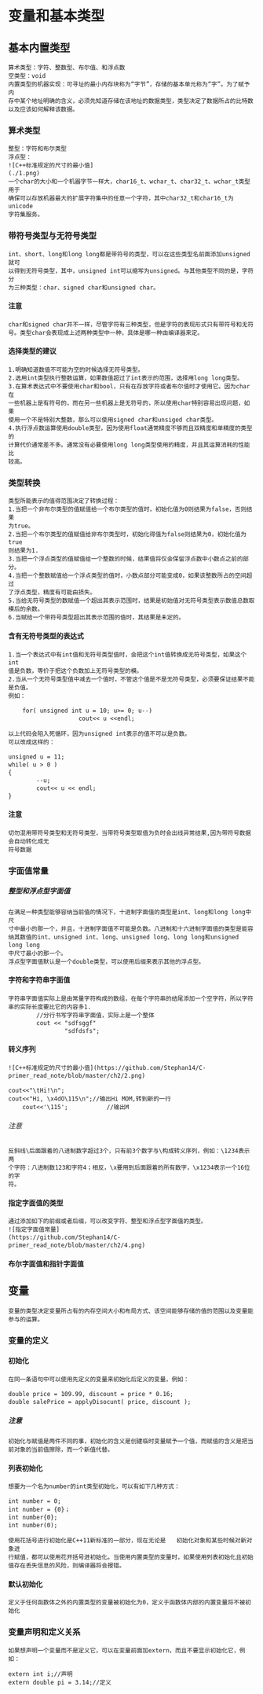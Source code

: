 # 变量和基本类型
## 基本内置类型
	算术类型：字符、整数型、布尔值、和浮点数
	空类型：void
	内置类型的机器实现：可寻址的最小内存块称为“字节”，存储的基本单元称为“字”。为了赋予内
	存中某个地址明确的含义，必须先知道存储在该地址的数据类型，类型决定了数据所占的比特数
	以及应该如何解释该数据。
### 算术类型
	整型：字符和布尔类型
	浮点型：
	![C++标准规定的尺寸的最小值]
	(./1.png)
	一个char的大小和一个机器字节一样大，char16_t、wchar_t、char32_t、wchar_t类型用于
	确保可以存放机器最大的扩展字符集中的任意一个字符，其中char32_t和char16_t为unicode
	字符集服务。
### 带符号类型与无符号类型
	int、short、long和long long都是带符号的类型，可以在这些类型名前面添加unsigned就可
	以得到无符号类型，其中，unsigned int可以缩写为unsigned。与其他类型不同的是，字符分
	为三种类型：char、signed char和unsigned char。
#### 注意
	char和signed char并不一样，尽管字符有三种类型，但是字符的表现形式只有带符号和无符
	号。类型char会表现成上述两种类型中一种，具体是哪一种由编译器来定。
#### 选择类型的建议
	1.明确知道数值不可能为空的时候选择无符号类型。
	2.选用int类型执行整数运算，如果数值超过了int表示的范围，选择用long long类型。
	3.在算术表达式中不要使用char和bool，只有在存放字符或者布尔值时才使用它。因为char在
	一些机器上是有符号的，而在另一些机器上是无符号的，所以使用char特别容易出现问题，如果
	使用一个不是特别大整数，那么可以使用signed char和unsiged char类型。
	4.执行浮点数运算使用double类型，因为使用float通常精度不够而且双精度和单精度的类型的
	计算代价通常差不多。通常没有必要使用long long类型使用的精度，并且其运算消耗的性能比
	较高。
### 类型转换
	类型所能表示的值得范围决定了转换过程：
	1.当把一个非布尔类型的值赋值给一个布尔类型的值时，初始化值为0则结果为false，否则结果
	为true。
	2.当把一个布尔类型的值赋值给非布尔类型时，初始化得值为false则结果为0，初始化值为true
	则结果为1.
	3.当把一个浮点类型的值赋值给一个整数的时候，结果值将仅会保留浮点数中小数点之前的部分。
	4.当把一个整数赋值给一个浮点类型的值时，小数点部分可能变成0，如果该整数所占的空间超过
	了浮点类型，精度有可能由损失。
	5.当给无符号类型的数赋值一个超出其表示范围时，结果是初始值对无符号类型表示数值总数取
	模后的余数。
	6.当赋给一个带符号类型超出其表示范围的值时，其结果是未定的。
#### 含有无符号类型的表达式
	1.当一个表达式中有int值和无符号类型值时，会把这个int值转换成无符号类型，如果这个int
	值是负数，等价于把这个负数加上无符号类型的模。
	2.当从一个无符号类型值中减去一个值时，不管这个值是不是无符号类型，必须要保证结果不能
	是负值。
	例如：
```
	for( unsigned int u = 10; u>= 0; u--)
					cout<< u <<endl;
```
	以上代码会陷入死循环，因为unsigned int表示的值不可以是负数。
	可以改成这样的：
```
unsigned u = 11;
while( u > 0 )
{
		--u;
		cout<< u << endl;
}
```
#### 注意
	切勿混用带符号类型和无符号类型，当带符号类型取值为负时会出线异常结果,因为带符号数据会自动转化成无
	符号数据
### 字面值常量
##### 整型和浮点型字面值
	在满足一种类型能够容纳当前值的情况下，十进制字面值的类型是int、long和long long中尺
	寸中最小的那一个，并且，十进制字面值不可能是负数。八进制和十六进制字面值的类型是能容
	纳其数值的int、unsigned int、long、unsigned long、long long和unsigned long long
	中尺寸最小的那一个。
	浮点型字面值默认是一个double类型，可以使用后缀来表示其他的浮点型。
#### 字符和字符串字面值
	字符串字面值实际上是由常量字符构成的数组，在每个字符串的结尾添加一个空字符，所以字符
	串的实际长度要比它的内容多1.
			//分行书写字符串字面值，实际上是一个整体
			cout << "sdfsggf"
		  	        "sdfdsfs";

#### 转义序列
	![C++标准规定的尺寸的最小值](https://github.com/Stephan14/C-primer_read_note/blob/master/ch2/2.png)
```
cout<<"\tHi!\n";
cout<<"Hi, \x4dO\115\n";//输出Hi MOM,转到新的一行
	cout<<'\115';           //输出M
```
###### 注意
	反斜线\后面跟着的八进制数字超过3个，只有前3个数字与\构成转义序列，例如：\1234表示两
	个字符：八进制数123和字符4；相反，\x要用到后面跟着的所有数字，\x1234表示一个16位的字
	符。
#### 指定字面值的类型
	通过添加如下的前缀或者后缀，可以改变字符、整型和浮点型字面值的类型。
	![指定字面值常量]
	(https://github.com/Stephan14/C-primer_read_note/blob/master/ch2/4.png)
#### 布尔字面值和指针字面值

## 变量
	变量的类型决定变量所占有的内存空间大小和布局方式、该空间能够存储的值的范围以及变量能
	参与的运算。
### 变量的定义
#### 初始化
	在同一条语句中可以使用先定义的变量来初始化后定义的变量，例如：
```
double price = 109.99, discount = price * 0.16;
double salePrice = applyDisocunt( price, discount );
```
##### 注意
	初始化与赋值是两件不同的事，初始化的含义是创建临时变量赋予一个值，而赋值的含义是把当
	前对象的当前值擦除，而一个新值代替。
#### 列表初始化
	想要为一个名为number的int类型初始化，可以有如下几种方式：
```
int number = 0;
int number = {0}；
int number{0};
int number(0);
```
	使用花括号进行初始化是C++11新标准的一部分，现在无论是	初始化对象和某些时候对新对象进
	行赋值，都可以使用花开括号进初始化。当使用内置类型的变量时，如果使用列表初始化且初始
	值存在丢失信息的风险，则编译器将会报错。

#### 默认初始化
	定义于任何函数体之外的内置类型的变量被初始化为0，定义于函数体内部的内置变量将不被初始化

### 变量声明和定义关系
	如果想声明一个变量而不是定义它，可以在变量前面加extern，而且不要显示初始化它，例如：
```
extern int i;//声明
extern double pi = 3.14;//定义
```
